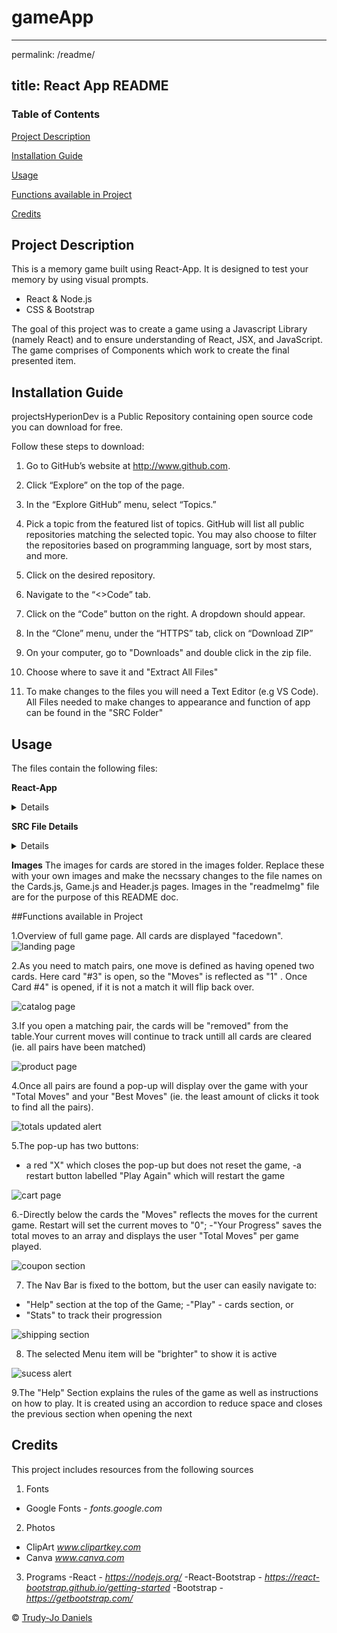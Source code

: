 # gameApp
---
permalink: /readme/

title: React App README
---
### Table of Contents
 [Project Description](https://github.com/trudyjograce/gameApp/tree/master#project-description)
 
 [Installation Guide](https://github.com/trudyjograce/gameApp/tree/master#installation-guide)
 
 [Usage](https://github.com/trudyjograce/gameApp/tree/master#usage)

 [Functions available in Project](https://github.com/trudyjograce/gameApp/tree/master#usage)
 
 [Credits](https://github.com/trudyjograce/gameApp/tree/master#credits)

## Project Description
 This is a memory game built using React-App. It is designed to test your memory by  using visual prompts. 
* React & Node.js
* CSS & Bootstrap

The goal of this project was to create a game using a Javascript Library (namely React) and to ensure understanding of React, JSX, and JavaScript. The game comprises of Components which work to create the final presented item.

## Installation Guide
projectsHyperionDev is a Public Repository containing open source code you can download for free. 

Follow these steps to download:

1. Go to GitHub’s website at http://www.github.com.

2. Click “Explore” on the top of the page.

3. In the “Explore GitHub” menu, select “Topics.”

4. Pick a topic from the featured list of topics. GitHub will list all public repositories matching the selected topic. You may also choose to filter the repositories based on programming language, sort by most stars, and more.

5. Click on the desired repository. 

6. Navigate to the “<>Code” tab.

7. Click on the “Code” button on the right. A dropdown should appear.

8. In the “Clone” menu, under the “HTTPS” tab, click on “Download ZIP”

9. On your computer, go to "Downloads" and double click in the zip file.

10. Choose where to save it and "Extract All Files" 

11. To make changes to the files you will need a Text Editor (e.g VS Code). All Files needed to make changes to appearance and function of app can be found in the "SRC Folder"

## Usage

The files contain the following files:

**React-App** 
<details>
 <ul>
  <li>game-app</li>
<ul>
  <li>public</li>
  <li>src*</li>
  <li>package.json</li>
  <li>package-lock.json</li>
  <li>README.md</li>
</ul>
 </ul>
</details>

**SRC File Details**
<details>
 <ul>
  <li>Components</li>
<ul>
  <li>Cards.js</li>
  <li>EndGame.js</li>
  <li>Game.js</li>
  <li>Header.js</li>
  <li>Rules.js</li>
</ul>
  <li>Custom CSS</li>
  <li>Images</li>
  <li>Fonts</li>
 </ul>
</details>

**Images**
The images for cards are stored in the images folder. Replace these with your own images and make the necssary changes to the file names on the Cards.js, Game.js and Header.js pages. Images in the "readmeImg" file are for the purpose of this README doc.

##Functions available in Project

1.Overview of full game page. All cards are displayed "facedown".
 ![landing page](https://github.com/trudyjograce/projectsHyperionDev/blob/master/readmeImg/landing.JPG)


2.As you need to match pairs, one move is defined as having opened two cards. Here card "#3" is open, so the "Moves" is reflected as "1" . Once Card #4" is opened, if it is not a match it will flip back over.

![catalog page](https://github.com/trudyjograce/projectsHyperionDev/blob/master/readmeImg/catalog.JPG)

3.If you open a matching pair, the cards will be "removed" from the table.Your current moves will continue to track untill all cards are cleared (ie. all pairs have been matched)

![product page](https://github.com/trudyjograce/projectsHyperionDev/blob/master/readmeImg/productPage.JPG)

4.Once all pairs are found a pop-up will display over the game with your "Total Moves" and your "Best Moves" (ie. the least amount of clicks it took to find all the pairs).

![totals updated alert](https://github.com/trudyjograce/projectsHyperionDev/blob/master/readmeImg/totalUpdate.JPG)

5.The pop-up has two buttons: 
- a red "X" which closes the pop-up but does not reset the game,
-a restart button labelled "Play Again" which will restart the game   

![cart page](https://github.com/trudyjograce/projectsHyperionDev/blob/master/readmeImg/cartItems.JPG )

6.-Directly below the cards the "Moves" reflects the moves for the current game. Restart will set the current moves to "0";
-"Your Progress" saves the total moves to an array and displays the user "Total Moves" per game played.

![coupon section](https://github.com/trudyjograce/projectsHyperionDev/blob/master/readmeImg/couponAdded.JPG)

7. The Nav Bar is fixed to the bottom, but the user can easily navigate to: 
- "Help" section at the top of the Game;
-"Play" - cards section, or
- "Stats" to track their progression 

![shipping section](https://github.com/trudyjograce/projectsHyperionDev/blob/master/readmeImg/shipping.JPG)

8. The selected Menu item will be "brighter" to show it is active

![sucess alert](https://github.com/trudyjograce/projectsHyperionDev/blob/master/readmeImg/sucessGenerate.JPG)

9.The "Help" Section explains the rules of the game as well as instructions on how to play. It is created using an accordion to reduce space and closes the previous section when opening the next 


## Credits
This project includes resources from the following sources
1. Fonts 
  - Google Fonts - *fonts.google.com*
2. Photos
  - ClipArt *www.clipartkey.com*
  - Canva *www.canva.com*

3. Programs
  -React - *https://nodejs.org/*
  -React-Bootstrap - *https://react-bootstrap.github.io/getting-started*
  -Bootstrap - *https://getbootstrap.com/*
  
© [Trudy-Jo Daniels ](https://github.com/trudyjograce)

